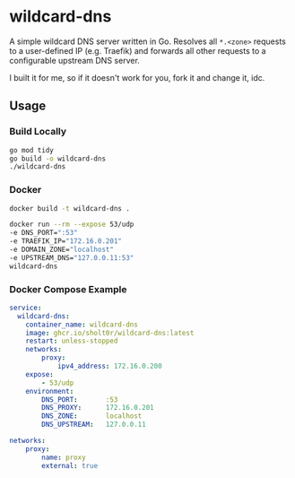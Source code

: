 # wildcard-dns

A simple wildcard DNS server written in Go.
Resolves all `*.<zone>` requests to a user-defined IP (e.g. Traefik) and forwards all other requests to a configurable upstream DNS server.

I built it for me, so if it doesn't work for you, fork it and change it, idc.

## Usage

### Build Locally

```bash
go mod tidy
go build -o wildcard-dns
./wildcard-dns
```

### Docker

```bash
docker build -t wildcard-dns .

docker run --rm --expose 53/udp
-e DNS_PORT=":53"
-e TRAEFIK_IP="172.16.0.201"
-e DOMAIN_ZONE="localhost"
-e UPSTREAM_DNS="127.0.0.11:53"
wildcard-dns
```

### Docker Compose Example

```yaml
service:
  wildcard-dns:
    container_name: wildcard-dns
    image: ghcr.io/sholt0r/wildcard-dns:latest
    restart: unless-stopped
    networks:
        proxy:
            ipv4_address: 172.16.0.200
    expose:
        - 53/udp
    environment:
        DNS_PORT:       :53
        DNS_PROXY:      172.16.0.201
        DNS_ZONE:       localhost
        DNS_UPSTREAM:   127.0.0.11

networks:
    proxy:
        name: proxy
        external: true
```
